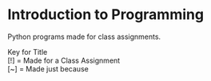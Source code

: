 Introduction to Programming
===========================
Python programs made for class assignments.

Key for Title <br>
[!] = Made for a Class Assignment <br>
[~] = Made just because
